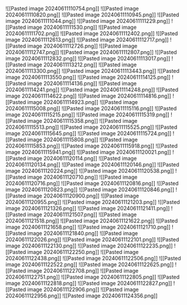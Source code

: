 ![[Pasted image 20240611110754.png]]
![[Pasted image 20240611110820.png]]
![[Pasted image 20240611110945.png]]
![[Pasted image 20240611111044.png]]
![[Pasted image 20240611111229.png]]
![[Pasted image 20240611111530.png]]
![[Pasted image 20240611111702.png]]
![[Pasted image 20240611112402.png]]
![[Pasted image 20240611112613.png]]
![[Pasted image 20240611112717.png]]
![[Pasted image 20240611112726.png]]
![[Pasted image 20240611112747.png]]
![[Pasted image 20240611112807.png]]
![[Pasted image 20240611112832.png]]
![[Pasted image 20240611113017.png]]
![[Pasted image 20240611113212.png]]
![[Pasted image 20240611113300.png]]
![[Pasted image 20240611113443.png]]
![[Pasted image 20240611113550.png]]
![[Pasted image 20240611114125.png]]
![[Pasted image 20240611114136.png]]
![[Pasted image 20240611114241.png]]
![[Pasted image 20240611114248.png]]
![[Pasted image 20240611114622.png]]
![[Pasted image 20240611114816.png]]
![[Pasted image 20240611114923.png]]
![[Pasted image 20240611115008.png]]
![[Pasted image 20240611115116.png]]
![[Pasted image 20240611115215.png]]
![[Pasted image 20240611115319.png]]
![[Pasted image 20240611115358.png]]
![[Pasted image 20240611115513.png]]
![[Pasted image 20240611115525.png]]
![[Pasted image 20240611115645.png]]
![[Pasted image 20240611115724.png]]
![[Pasted image 20240611115808.png]]
![[Pasted image 20240611115853.png]]
![[Pasted image 20240611115918.png]]
![[Pasted image 20240611115941.png]]
![[Pasted image 20240611120021.png]]
![[Pasted image 20240611120114.png]]
![[Pasted image 20240611120134.png]]
![[Pasted image 20240611120146.png]]
![[Pasted image 20240611120224.png]]
![[Pasted image 20240611120538.png]]
![[Pasted image 20240611120710.png]]
![[Pasted image 20240611120716.png]]
![[Pasted image 20240611120816.png]]
![[Pasted image 20240611120823.png]]
![[Pasted image 20240611120846.png]]
![[Pasted image 20240611120900.png]]
![[Pasted image 20240611120955.png]]
![[Pasted image 20240611121203.png]]
![[Pasted image 20240611121326.png]]
![[Pasted image 20240611121411.png]]
![[Pasted image 20240611121507.png]]
![[Pasted image 20240611121518.png]]
![[Pasted image 20240611121622.png]]
![[Pasted image 20240611121658.png]]
![[Pasted image 20240611121710.png]]
![[Pasted image 20240611121840.png]]
![[Pasted image 20240611122026.png]]
![[Pasted image 20240611122101.png]]
![[Pasted image 20240611122130.png]]
![[Pasted image 20240611122235.png]]
![[Pasted image 20240611122250.png]]
![[Pasted image 20240611122438.png]]
![[Pasted image 20240611122506.png]]
![[Pasted image 20240611122522.png]]
![[Pasted image 20240611122625.png]]
![[Pasted image 20240611122708.png]]
![[Pasted image 20240611122751.png]]
![[Pasted image 20240611122805.png]]
![[Pasted image 20240611122818.png]]
![[Pasted image 20240611122827.png]]
![[Pasted image 20240611122906.png]]
![[Pasted image 20240611122956.png]]
![[Pasted image 20240611124356.png]]
